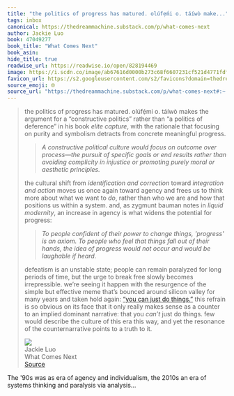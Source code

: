 ```yaml
---
title: "the politics of progress has matured. olúfẹ́mi o. táíwò make..."
tags: inbox
canonical: https://thedreammachine.substack.com/p/what-comes-next
author: Jackie Luo
book: 47049277
book_title: "What Comes Next"
book_asin: 
hide_title: true
readwise_url: https://readwise.io/open/828194469
image: https://i.scdn.co/image/ab67616d0000b273c68f6607231cf521d4771fdf
favicon_url: https://s2.googleusercontent.com/s2/favicons?domain=thedreammachine.substack.com
source_emoji: 🌐
source_url: "https://thedreammachine.substack.com/p/what-comes-next#:~:text=the%20politics%20of,truth%20to%20it."
---
```


> the politics of progress has matured. olúfẹ́mi o. táíwò makes the argument for a “constructive politics” rather than “a politics of deference” in his book *elite capture*, with the rationale that focusing on purity and symbolism detracts from concrete meaningful progress.
> 
> > *A constructive political culture would focus on outcome over process—the pursuit of specific goals or end results rather than avoiding complicity in injustice or promoting purely moral or aesthetic principles.*
> 
> the cultural shift from *identification and correction* toward *integration and action* moves us once again toward agency and frees us to think more about what we want to *do*, rather than who we are and how that positions us within a system. and, as zygmunt bauman notes in *liquid modernity*, an increase in agency is what widens the potential for progress:
> 
> > *To people confident of their power to change things, 'progress' is an axiom. To people who feel that things fall out of their hands, the idea of progress would not occur and would be laughable if heard.*
> 
> defeatism is an unstable state; people can remain paralyzed for long periods of time, but the urge to break free slowly becomes irrepressible. we’re seeing it happen with the resurgence of the simple but effective meme that’s bounced around silicon valley for many years and taken hold again: [“you can just do things.”](https://x.com/sama/status/1870527558783218106) this refrain is so obvious on its face that it only really makes sense as a counter to an implied dominant narrative: that you *can’t* just do things. few would describe the culture of this era this way, and yet the resonance of the counternarrative points to a truth to it.
> <div class="quoteback-footer"><div class="quoteback-avatar"><img class="mini-favicon" src="https://s2.googleusercontent.com/s2/favicons?domain=thedreammachine.substack.com"></div><div class="quoteback-metadata"><div class="metadata-inner"><span style="display:none">FROM:</span><div aria-label="Jackie Luo" class="quoteback-author"> Jackie Luo</div><div aria-label="What Comes Next" class="quoteback-title"> What Comes Next</div></div></div><div class="quoteback-backlink"><a target="_blank" aria-label="go to the full text of this quotation" rel="noopener" href="https://thedreammachine.substack.com/p/what-comes-next#:~:text=the%20politics%20of,truth%20to%20it." class="quoteback-arrow"> Source</a></div></div>

The '90s was as era of agency and individualism, the 2010s an era of systems thinking and paralysis via analysis...